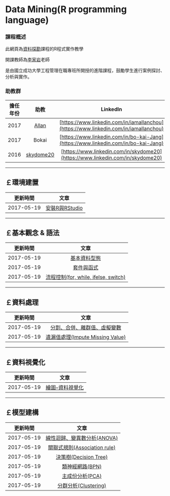 
# Data Mining(R programming language)

### **課程概述**

此網頁為[資料探勘](http://course-query.acad.ncku.edu.tw/crm/course_map/course.php?dept=N0&cono=N061700)課程的R程式實作教學   
     
開課教師為[李家岩](http://polab.imis.ncku.edu.tw/Bio.html)老師   

是由國立成功大學工程管理在職專班所開授的進階課程，鼓勵學生進行案例探討、分析與實作。    



### **助教群**    
 
[1]: http://rpubs.com/skydome20/Table
[2]: http://rpubs.com/allan811118/R_programming_00


| 擔任年份   |  助教             |                      LinkedIn                                                                                                                |
|:---------: | :-----------:     |:---------------------------------------------------------------------------------------:                                                     |
| 2017       | [Allan][2]        | [https://www.linkedin.com/in/iamallanchou](https://www.linkedin.com/in/iamallanchou)                                                         | 
| 2017       |  Bokai            | [https://www.linkedin.com/in/bo-kai-Jang](https://www.linkedin.com/in/bo-kai-Jang)                                                                                                            |
| 2016       | [skydome20][1]    | [https://www.linkedin.com/in/skydome20](https://www.linkedin.com/in/skydome20)                                                               | 




--------------------------------------------------------------------------------------------------------------------------------
  
## **￡環境建置**    
   
|  更新時間       |                      文章                                                                               |
|  :-----------:  | :-----------------------------------------------------------------------------------------------------: |
|  2017-05-19     | [安裝R與RStudio](https://po-lab.github.io/Data-Mining/Source-File/安裝R與RStudio/安裝R與RStudio.html)   | 


    
--------------------------------------------------------------------------------------------------------------------------------



## **￡基本觀念 & 語法**   

|  更新時間       |                      文章                                                                                             |
| :-----------:   |:-----------------------------------------------------------------------------------------------------:                |
|  2017-05-19     | [基本資料型態](https://po-lab.github.io/Data-Mining/Source-File/基本資料型態/基本資料型態.html)                       | 
|  2017-05-19     | [套件與函式](https://po-lab.github.io/Data-Mining/Source-File/套件與函式/套件與函式.html)                             | 
|  2017-05-19     | [流程控制(for, while, ifelse, switch)](https://po-lab.github.io/Data-Mining/Source-File/流程控制/流程控制.html)       | 



--------------------------------------------------------------------------------------------------------------------------------


   
## **￡資料處理**   
   
|  更新時間       |                      文章                                                                                                                        |
| :-----------: | :-----------------------------------------------------------------------------------------------------:                                            |
|  2017-05-19     | [分割、合併、離群值、虛擬變數](https://po-lab.github.io/Data-Mining/Source-File/分割、合併、離群值、虛擬變數/分割、合併、離群值、虛擬變數.html)  | 
|  2017-05-19     | [遺漏值處理(Impute Missing Value)](https://po-lab.github.io/Data-Mining/Source-File/遺漏值處理/遺漏值處理.html)                                  | 

--------------------------------------------------------------------------------------------------------------------------------   


   
## **￡資料視覺化**  

|  更新時間       |                      文章                                                                                      |
|  :-----------: | :-----------------------------------------------------------------------------------------------------:         |
|  2017-05-19     | [繪圖–資料視覺化](https://po-lab.github.io/Data-Mining/Source-File/繪圖–資料視覺化/繪圖–資料視覺化.html)       |


--------------------------------------------------------------------------------------------------------------------------------


   
## **￡模型建構**  
   
   

|  更新時間       |                      文章                                                                                                       |
| :-----------:  | :-----------------------------------------------------------------------------------------------------:                          |
|  2017-05-19     | [線性迴歸、變異數分析(ANOVA)](https://po-lab.github.io/Data-Mining/Source-File/線性迴歸、變異數分析/線性迴歸、變異數分析.html)  | 
|  2017-05-19     | [關聯式規則(Association rule)](https://po-lab.github.io/Data-Mining/Source-File/關聯式規則/關聯式規則.html)                     | 
|  2017-05-19     | [決策樹(Decision Tree)](https://po-lab.github.io/Data-Mining/Source-File/決策樹/決策樹.html)                                    | 
|  2017-05-19     | [類神經網路(BPN)](https://po-lab.github.io/Data-Mining/Source-File/類神經網路/類神經網路.html)                                  | 
|  2017-05-19     | [主成份分析(PCA)](https://po-lab.github.io/Data-Mining/Source-File/主成份分析/主成份分析.html)                                  | 
|  2017-05-19     | [分群分析(Clustering)](https://po-lab.github.io/Data-Mining/Source-File/分群分析/分群分析.html)                                 | 




